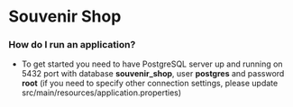 
# Souvenir Shop #

### How do I run an application? ###

* To get started you need to have PostgreSQL server up and running on 5432 port with database **souvenir_shop**,
  user **postgres** and password **root** (if
   you need to specify other connection settings, please update src/main/resources/application.properties)
